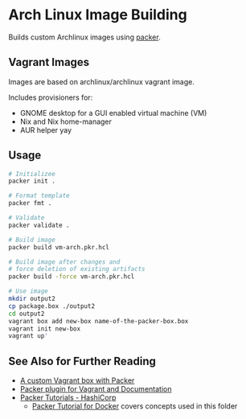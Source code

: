 # Arch Linux Image Building

Builds custom Archlinux images using [packer](https://www.packer.io/).

## Vagrant Images

Images are based on archlinux/archlinux vagrant image.

Includes provisioners for:

- GNOME desktop for a GUI enabled virtual machine (VM)
- Nix and Nix home-manager
- AUR helper yay

## Usage

```sh
# Initializee
packer init .

# Format template
packer fmt .

# Validate
packer validate .

# Build image
packer build vm-arch.pkr.hcl

# Build image after changes and
# force deletion of existing artifacts
packer build -force vm-arch.pkr.hcl

# Use image
mkdir output2
cp package.box ./output2
cd output2
vagrant box add new-box name-of-the-packer-box.box
vagrant init new-box
vagrant up'
```

## See Also for Further Reading

- [A custom Vagrant box with Packer](https://dev.to/mattdark/a-custom-vagrant-box-with-packer-13ke)
- [Packer plugin for Vagrant and Documentation](https://github.com/hashicorp/packer-plugin-vagrant/tree/main)
- [Packer Tutorials - HashiCorp](https://developer.hashicorp.com/packer/tutorials)
  - [Packer Tutorial for Docker](https://developer.hashicorp.com/packer/tutorials/docker-get-started)
    covers concepts used in this folder
